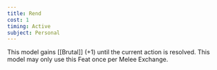 ```yaml
---
title: Rend
cost: 1
timing: Active
subject: Personal
---
```

This model gains [[Brutal]] (+1) until the current action is resolved.
This model may only use this Feat once per Melee Exchange.